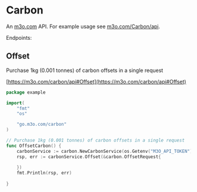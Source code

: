 # Carbon

An [m3o.com](https://m3o.com) API. For example usage see [m3o.com/Carbon/api](https://m3o.com/Carbon/api).

Endpoints:

## Offset

Purchase 1kg (0.001 tonnes) of carbon offsets in a single request


[https://m3o.com/carbon/api#Offset](https://m3o.com/carbon/api#Offset)

```go
package example

import(
	"fmt"
	"os"

	"go.m3o.com/carbon"
)

// Purchase 1kg (0.001 tonnes) of carbon offsets in a single request
func OffsetCarbon() {
	carbonService := carbon.NewCarbonService(os.Getenv("M3O_API_TOKEN"))
	rsp, err := carbonService.Offset(&carbon.OffsetRequest{
		
	})
	fmt.Println(rsp, err)
	
}
```
